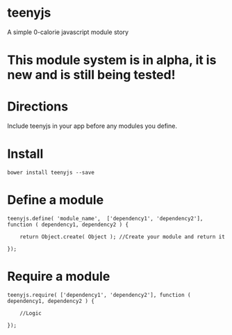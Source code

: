 # teenyjs
A simple 0-calorie javascript module story

# This module system is in alpha, it is new and is still being tested!

# Directions
Include teenyjs in your app before any modules you define.

# Install
```
bower install teenyjs --save
```

# Define a module
```
teenyjs.define( 'module_name',  ['dependency1', 'dependency2'], function ( dependency1, dependency2 ) {
	
	return Object.create( Object ); //Create your module and return it

});
```

# Require a module
```
teenyjs.require( ['dependency1', 'dependency2'], function ( dependency1, dependency2 ) {
	
	//Logic

});
```